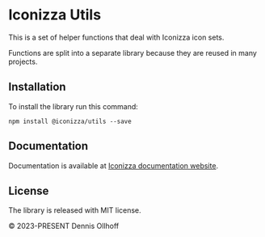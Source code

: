 # Iconizza Utils

This is a set of helper functions that deal with Iconizza icon sets.

Functions are split into a separate library because they are reused in many projects.

## Installation

To install the library run this command:

```
npm install @iconizza/utils --save
```

## Documentation

Documentation is available at [Iconizza documentation website](https://iconizza.design/docs/libraries/utils/).

## License

The library is released with MIT license.

© 2023-PRESENT Dennis Ollhoff
